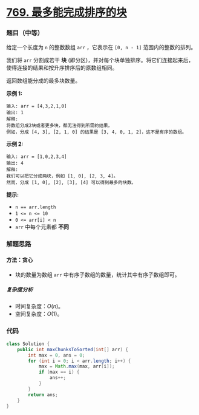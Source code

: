 # [769. 最多能完成排序的块](https://leetcode.cn/problems/max-chunks-to-make-sorted/)

### 题目（中等）

给定一个长度为 `n` 的整数数组 `arr` ，它表示在 `[0, n - 1]` 范围内的整数的排列。

我们将 `arr` 分割成若干 **块** (即分区)，并对每个块单独排序。将它们连接起来后，使得连接的结果和按升序排序后的原数组相同。

返回数组能分成的最多块数量。

**示例 1:**

```
输入: arr = [4,3,2,1,0]
输出: 1
解释:
将数组分成2块或者更多块，都无法得到所需的结果。
例如，分成 [4, 3], [2, 1, 0] 的结果是 [3, 4, 0, 1, 2]，这不是有序的数组。
```

**示例 2:**

```
输入: arr = [1,0,2,3,4]
输出: 4
解释:
我们可以把它分成两块，例如 [1, 0], [2, 3, 4]。
然而，分成 [1, 0], [2], [3], [4] 可以得到最多的块数。
```

**提示:**

* `n == arr.length`
* `1 <= n <= 10`
* `0 <= arr[i] < n`
* `arr` 中每个元素都 **不同**

### 解题思路

#### 方法：贪心

- 块的数量为数组 `arr` 中有序子数组的数量，统计其中有序子数组即可。

##### 复杂度分析

- 时间复杂度：$O(n)$。
- 空间复杂度：$O(1)$。

### 代码

```java
class Solution {
    public int maxChunksToSorted(int[] arr) {
        int max = 0, ans = 0;
        for (int i = 0; i < arr.length; i++) {
            max = Math.max(max, arr[i]);
            if (max == i) {
                ans++;
            }
        }
        return ans;
    }
}
```
